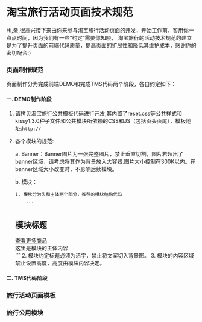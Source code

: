 # 淘宝旅行活动页面技术规范

Hi,亲,很高兴接下来由你来参与淘宝旅行活动页面的开发，开始工作前，暂用你一点点时间，因为我们有一些“约定”需要你知晓，
淘宝旅行的活动技术规范的建立是为了提升页面的前端代码质量，提高页面的扩展性和降低其维护成本，感谢你的密切配合:)

### 页面制作规范
页面制作分为完成前端DEMO和完成TMS代码两个阶段，各自约定如下：

#### 一. DEMO制作阶段

 1. 请拷贝淘宝旅行公共模板代码进行开发,其内置了reset.css等公共样式和kissy1.3.0种子文件和公共模块所依赖的CSS和JS（包括页头页尾），模板地址:`http://`
 
 2. 各个模块的规范:
 
 	a. Banner：Banner图片为一张完整图片，禁止垂直切割，图片若超出了banner区域，请考虑将其作为背景放入大容器.图片大小控制在300K以内。在banner区域大小改变时，不影响后续模块。
 	
 	b. 模块：
 	
 		1. 模块分为头和主体两个部分，推荐的模块结构代码
 	
 			```
 	<div class="actmod-name">
 		<div class="actmod-hd"><!--模块头-->
 			<h2>模块标题</h2>
 			<span class="more"><a href="#">查看更多商品</a></span>
 		</div>
 		<div class="actmod-bd"><!--模块内容-->
 		    这里是模块的主体内容
 		</div>
 	</div>
 			```
 	 	2. 模块约定标题必须为活字，禁止将文案切入背景图。
 	 	3. 模块的内容区域禁止设置高度，高度由模块内容决定。
 	 	

#### 二. TMS代码阶段

### 旅行活动页面模板

### 旅行公用模块


